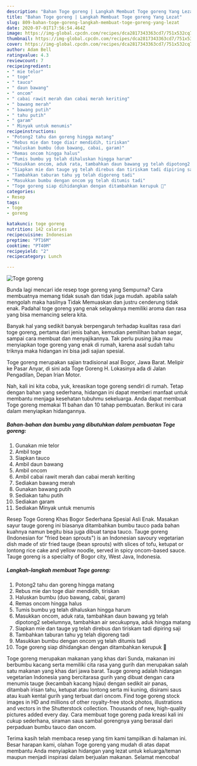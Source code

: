 ```yaml
---
description: "Bahan Toge goreng | Langkah Membuat Toge goreng Yang Lezat"
title: "Bahan Toge goreng | Langkah Membuat Toge goreng Yang Lezat"
slug: 809-bahan-toge-goreng-langkah-membuat-toge-goreng-yang-lezat
date: 2020-07-01T17:56:54.464Z
image: https://img-global.cpcdn.com/recipes/dca2817343363cd7/751x532cq70/toge-goreng-foto-resep-utama.jpg
thumbnail: https://img-global.cpcdn.com/recipes/dca2817343363cd7/751x532cq70/toge-goreng-foto-resep-utama.jpg
cover: https://img-global.cpcdn.com/recipes/dca2817343363cd7/751x532cq70/toge-goreng-foto-resep-utama.jpg
author: Adam Bell
ratingvalue: 4.3
reviewcount: 7
recipeingredient:
- " mie telor"
- " toge"
- " tauco"
- " daun bawang"
- " oncom"
- " cabai rawit merah dan cabai merah keriting"
- " bawang merah"
- " bawang putih"
- " tahu putih"
- " garam"
- " Minyak untuk menumis"
recipeinstructions:
- "Potong2 tahu dan goreng hingga matang"
- "Rebus mie dan toge diair mendidih, tiriskan"
- "Haluskan bumbu (duo bawang, cabai, garam)"
- "Remas oncom hingga halus"
- "Tumis bumbu yg telah dihaluskan hingga harum"
- "Masukkan oncom, aduk rata, tambahkan daun bawang yg telah dipotong2 sebelumnya, tambahkan air secukupnya, aduk hingga matang"
- "Siapkan mie dan tauge yg telah direbus dan tiriskam tadi dipiring saji"
- "Tambahkan taburan tahu yg telah digoreng tadi"
- "Masukkan bumbu dengan oncom yg telah ditumis tadi"
- "Toge goreng siap dihidangkan dengan ditambahkan kerupuk 💚"
categories:
- Resep
tags:
- toge
- goreng

katakunci: toge goreng 
nutrition: 142 calories
recipecuisine: Indonesian
preptime: "PT16M"
cooktime: "PT40M"
recipeyield: "2"
recipecategory: Lunch

---
```



![Toge goreng](https://img-global.cpcdn.com/recipes/dca2817343363cd7/751x532cq70/toge-goreng-foto-resep-utama.jpg)

Bunda lagi mencari ide resep toge goreng yang Sempurna? Cara membuatnya memang tidak susah dan tidak juga mudah. apabila salah mengolah maka hasilnya Tidak Memuaskan dan justru cenderung tidak enak. Padahal toge goreng yang enak selayaknya memiliki aroma dan rasa yang bisa memancing selera kita.

Banyak hal yang sedikit banyak berpengaruh terhadap kualitas rasa dari toge goreng, pertama dari jenis bahan, kemudian pemilihan bahan segar, sampai cara membuat dan menyajikannya. Tak perlu pusing jika mau menyiapkan toge goreng yang enak di rumah, karena asal sudah tahu triknya maka hidangan ini bisa jadi sajian spesial.

Toge goreng merupakan sajian tradisional asal Bogor, Jawa Barat. Melipir ke Pasar Anyar, di sini ada Toge Goreng H. Lokasinya ada di Jalan Pengadilan, Depan Irian Motor.


Nah, kali ini kita coba, yuk, kreasikan toge goreng sendiri di rumah. Tetap dengan bahan yang sederhana, hidangan ini dapat memberi manfaat untuk membantu menjaga kesehatan tubuhmu sekeluarga. Anda dapat membuat Toge goreng memakai 11 bahan dan 10 tahap pembuatan. Berikut ini cara dalam menyiapkan hidangannya.

<!--inarticleads1-->

##### Bahan-bahan dan bumbu yang dibutuhkan dalam pembuatan Toge goreng:

1. Gunakan  mie telor
1. Ambil  toge
1. Siapkan  tauco
1. Ambil  daun bawang
1. Ambil  oncom
1. Ambil  cabai rawit merah dan cabai merah keriting
1. Sediakan  bawang merah
1. Gunakan  bawang putih
1. Sediakan  tahu putih
1. Sediakan  garam
1. Sediakan  Minyak untuk menumis


Resep Toge Goreng Khas Bogor Sederhana Spesial Asli Enak. Masakan sayur tauge goreng ini biasanya ditambahkan bumbu tauco pada bahan kuahnya namun begitu bisa juga dibuat tanpa tauco. Tauge goreng (Indonesian for &#34;fried bean sprouts&#34;) is an Indonesian savoury vegetarian dish made of stir fried tauge (bean sprouts) with slices of tofu, ketupat or lontong rice cake and yellow noodle, served in spicy oncom-based sauce. Tauge goreng is a specialty of Bogor city, West Java, Indonesia. 

<!--inarticleads2-->

##### Langkah-langkah membuat Toge goreng:

1. Potong2 tahu dan goreng hingga matang
1. Rebus mie dan toge diair mendidih, tiriskan
1. Haluskan bumbu (duo bawang, cabai, garam)
1. Remas oncom hingga halus
1. Tumis bumbu yg telah dihaluskan hingga harum
1. Masukkan oncom, aduk rata, tambahkan daun bawang yg telah dipotong2 sebelumnya, tambahkan air secukupnya, aduk hingga matang
1. Siapkan mie dan tauge yg telah direbus dan tiriskam tadi dipiring saji
1. Tambahkan taburan tahu yg telah digoreng tadi
1. Masukkan bumbu dengan oncom yg telah ditumis tadi
1. Toge goreng siap dihidangkan dengan ditambahkan kerupuk 💚


Toge goreng merupakan makanan yang khas dari Sunda, makanan ini berbumbu kacang serta memiliki cita rasa yang gurih dan merupakan salah satu makanan yang khas dari jawa barat. Tauge goreng adalah hidangan vegetarian Indonesia yang bercitarasa gurih yang dibuat dengan cara menumis tauge (kecambah kacang hijau) dengan sedikit air panas, ditambah irisan tahu, ketupat atau lontong serta mi kuning, disirami saus atau kuah kental gurih yang terbuat dari oncom. Find toge goreng stock images in HD and millions of other royalty-free stock photos, illustrations and vectors in the Shutterstock collection. Thousands of new, high-quality pictures added every day. Cara membuat toge goreng pada kreasi kali ini cukup sederhana, siraman saus sambal gorengnya yang berasal dari perpaduan bumbu tauco dan oncom. 

Terima kasih telah membaca resep yang tim kami tampilkan di halaman ini. Besar harapan kami, olahan Toge goreng yang mudah di atas dapat membantu Anda menyiapkan hidangan yang lezat untuk keluarga/teman maupun menjadi inspirasi dalam berjualan makanan. Selamat mencoba!
